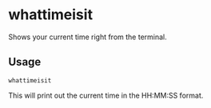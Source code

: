# whattimeisit
Shows your current time right from the terminal.

## Usage
```
whattimeisit
```
This will print out the current time in the HH:MM:SS format.